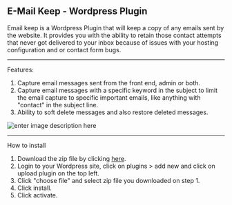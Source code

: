 ## E-Mail Keep - Wordpress Plugin

Email keep is a Wordpress Plugin that will keep a copy of any emails sent by the website.  It provides you with the ability to retain those contact attempts that never got delivered to your inbox because of issues with your hosting configuration and or contact form bugs.  

----------
Features:
 1. Capture email messages sent from the front end, admin or both.
 2. Capture email messages with a specific keyword in the subject to limit the email capture to specific important emails, like anything with "contact" in the subject line.
 3. Ability to soft delete messages and also restore deleted messages.
 
![enter image description here](https://d3vv6lp55qjaqc.cloudfront.net/items/0p0j2J1E0g3k1t1e3K2F/Screen%20Recording%202018-02-06%20at%2009.48%20PM.gif?X-CloudApp-Visitor-Id=2783412&v=675b116e)


----------
How to install

 1. Download the zip file by clicking [here](https://github.com/woodymendoza/email-keep/archive/master.zip).
 2. Login to your Wordpress site, click on plugins > add new and click on upload plugin on the top left.
 3. Click "choose file" and select zip file you downloaded on step 1.
 4. Click install.
 5. Click activate.
